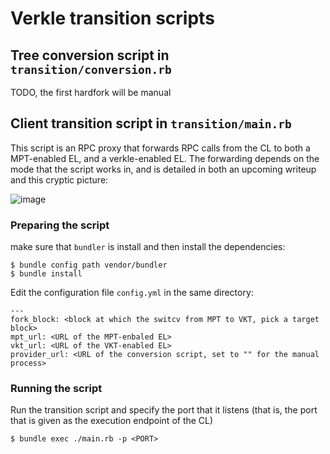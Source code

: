# Verkle transition scripts

## Tree conversion script in `transition/conversion.rb`

TODO, the first hardfork will be manual

## Client transition script in `transition/main.rb`

This script is an RPC proxy that forwards RPC calls from the CL to both a MPT-enabled EL, and a verkle-enabled EL. The forwarding depends on the mode that the script works in, and is detailed in both an upcoming writeup and this cryptic picture:

![image](https://user-images.githubusercontent.com/3272758/219324606-aaaf77e7-d5a7-400c-8ca1-941b961db10e.png)

### Preparing the script

make sure that `bundler` is install and then install the dependencies:

```
$ bundle config path vendor/bundler
$ bundle install
```

Edit the configuration file `config.yml` in the same directory:

```
---
fork_block: <block at which the switcv from MPT to VKT, pick a target block>
mpt_url: <URL of the MPT-enbaled EL>
vkt_url: <URL of the VKT-enabled EL>
provider_url: <URL of the conversion script, set to "" for the manual process>
```

### Running the script

Run the transition script and specify the port that it listens (that is, the port that is given as the execution endpoint of the CL)

```
$ bundle exec ./main.rb -p <PORT>
```
